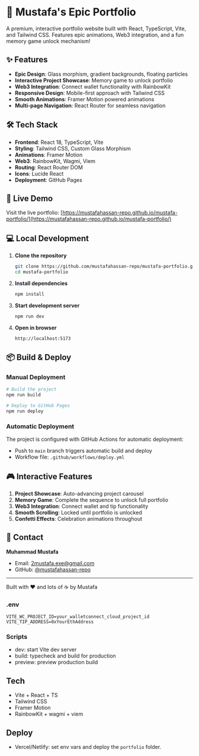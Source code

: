 # 🚀 Mustafa's Epic Portfolio

A premium, interactive portfolio website built with React, TypeScript, Vite, and Tailwind CSS. Features epic animations, Web3 integration, and a fun memory game unlock mechanism!

## ✨ Features

- **Epic Design**: Glass morphism, gradient backgrounds, floating particles
- **Interactive Project Showcase**: Memory game to unlock portfolio
- **Web3 Integration**: Connect wallet functionality with RainbowKit
- **Responsive Design**: Mobile-first approach with Tailwind CSS
- **Smooth Animations**: Framer Motion powered animations
- **Multi-page Navigation**: React Router for seamless navigation

## 🛠️ Tech Stack

- **Frontend**: React 18, TypeScript, Vite
- **Styling**: Tailwind CSS, Custom Glass Morphism
- **Animations**: Framer Motion
- **Web3**: RainbowKit, Wagmi, Viem
- **Routing**: React Router DOM
- **Icons**: Lucide React
- **Deployment**: GitHub Pages

## 🚀 Live Demo

Visit the live portfolio: [https://mustafahassan-repo.github.io/mustafa-portfolio/](https://mustafahassan-repo.github.io/mustafa-portfolio/)

## 💻 Local Development

1. **Clone the repository**
   ```bash
   git clone https://github.com/mustafahassan-repo/mustafa-portfolio.git
   cd mustafa-portfolio
   ```

2. **Install dependencies**
   ```bash
   npm install
   ```

3. **Start development server**
   ```bash
   npm run dev
   ```

4. **Open in browser**
   ```
   http://localhost:5173
   ```

## 📦 Build & Deploy

### Manual Deployment
```bash
# Build the project
npm run build

# Deploy to GitHub Pages
npm run deploy
```

### Automatic Deployment
The project is configured with GitHub Actions for automatic deployment:
- Push to `main` branch triggers automatic build and deploy
- Workflow file: `.github/workflows/deploy.yml`

## 🎮 Interactive Features

1. **Project Showcase**: Auto-advancing project carousel
2. **Memory Game**: Complete the sequence to unlock full portfolio
3. **Web3 Integration**: Connect wallet and tip functionality
4. **Smooth Scrolling**: Locked until portfolio is unlocked
5. **Confetti Effects**: Celebration animations throughout

## 📧 Contact

**Muhammad Mustafa**
- Email: 2mustafa.exe@gmail.com
- GitHub: [@mustafahassan-repo](https://github.com/mustafahassan-repo)

---

Built with ❤️ and lots of ☕ by Mustafa

### .env
```
VITE_WC_PROJECT_ID=your_walletconnect_cloud_project_id
VITE_TIP_ADDRESS=0xYourEthAddress
```

### Scripts
- dev: start Vite dev server
- build: typecheck and build for production
- preview: preview production build

## Tech
- Vite + React + TS
- Tailwind CSS
- Framer Motion
- RainbowKit + wagmi + viem

## Deploy
- Vercel/Netlify: set env vars and deploy the `portfolio` folder.
